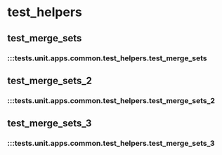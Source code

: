 # test_helpers

## test_merge_sets

### :::tests.unit.apps.common.test_helpers.test_merge_sets

## test_merge_sets_2

### :::tests.unit.apps.common.test_helpers.test_merge_sets_2

## test_merge_sets_3

### :::tests.unit.apps.common.test_helpers.test_merge_sets_3

